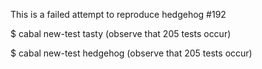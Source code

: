This is a failed attempt to reproduce hedgehog #192

$ cabal new-test tasty
(observe that 205 tests occur)

$ cabal new-test hedgehog
(observe that 205 tests occur)

